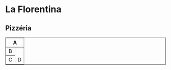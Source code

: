 
<html>
<head>
  <title>La Florentina</title>
</head>
<body>
<h1>La Florentina</h1>
<h2>Pizzéria</h2>

<table width="100" border="1" >
	<thead>
		<tr>
			<th align="center" colspan="2">A</th>
		</tr>
	</thead>
	<tbody>
		<tr>
			<td align="center" >B</td>
			<td align="center" valign="bottom" rowspan="2">D</td>
		</tr>
		<tr>
			<td align="center">C</td>
		</tr>
	</tbody>
</table>

</body>
</html>